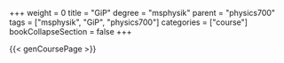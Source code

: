 +++
weight = 0
title = "GiP"
degree = "msphysik"
parent = "physics700"
tags = ["msphysik", "GiP", "physics700"]
categories = ["course"]
bookCollapseSection = false
+++

{{< genCoursePage >}}
